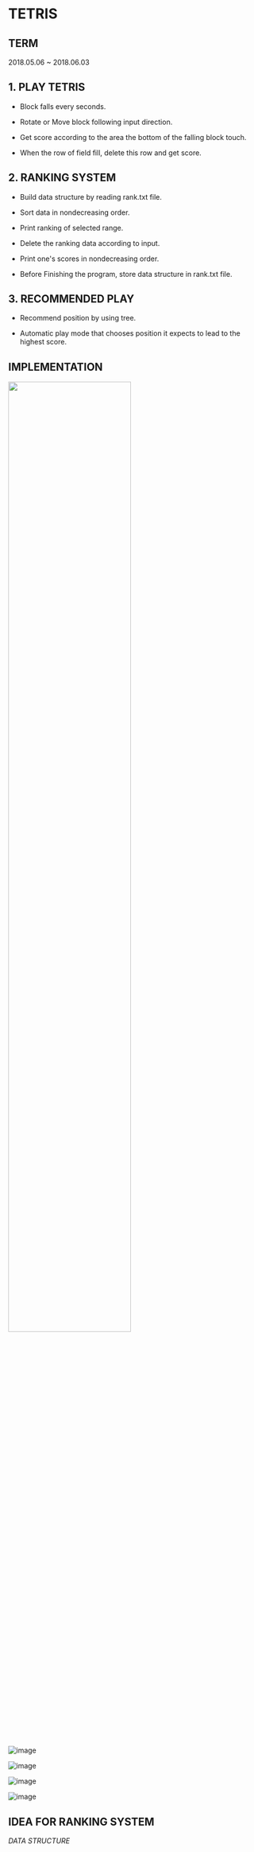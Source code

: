 TETRIS
===


**TERM**
---
2018.05.06 ~ 2018.06.03


**1. PLAY TETRIS**
---


* Block falls every seconds.

* Rotate or Move block following input direction.

* Get score according to the area the bottom of the falling block touch.

* When the row of field fill, delete this row and get score. 



**2. RANKING SYSTEM**
---


* Build data structure by reading rank.txt file.

* Sort data in nondecreasing order.

* Print ranking of selected range.

* Delete the ranking data according to input.

* Print one's scores in nondecreasing order.

* Before Finishing the program, store data structure in rank.txt file.



**3. RECOMMENDED PLAY**
---

* Recommend position by using tree.

* Automatic play mode that chooses position it expects to lead to the highest score.



**IMPLEMENTATION**
---


<img src="https://user-images.githubusercontent.com/30820487/50970843-e0bd8200-1525-11e9-968d-970fad3c8272.png" width="70%" height="70%">

![image](https://user-images.githubusercontent.com/30820487/50970586-2168cb80-1525-11e9-80b7-c0167d99aa2e.png)

![image](https://user-images.githubusercontent.com/30820487/50970625-3b0a1300-1525-11e9-93e2-4091d08fd5d6.png)

![image](https://user-images.githubusercontent.com/30820487/50970658-57a64b00-1525-11e9-965e-15b2255793ed.png)

![image](https://user-images.githubusercontent.com/30820487/50970854-ed41da80-1525-11e9-98c1-ffbc6ec7cd56.png)


**IDEA FOR RANKING SYSTEM**
---

*DATA STRUCTURE*



